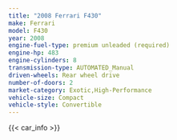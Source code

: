 ```yaml
---
title: "2008 Ferrari F430"
make: Ferrari
model: F430
year: 2008
engine-fuel-type: premium unleaded (required)
engine-hp: 483
engine-cylinders: 8
transmission-type: AUTOMATED_Manual
driven-wheels: Rear wheel drive
number-of-doors: 2
market-category: Exotic,High-Performance
vehicle-size: Compact
vehicle-style: Convertible
---
```


{{< car_info >}}
